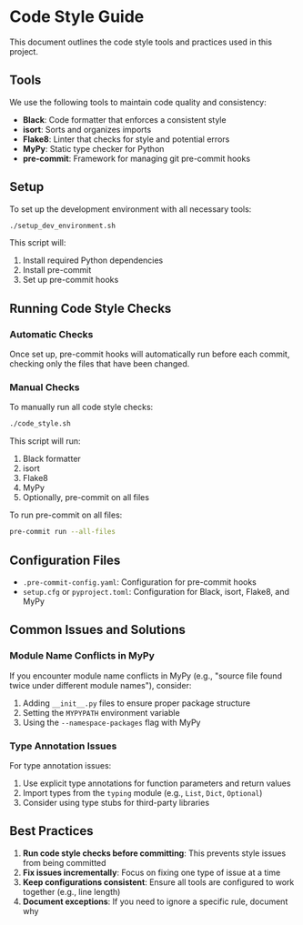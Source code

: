 # Code Style Guide

This document outlines the code style tools and practices used in this project.

## Tools

We use the following tools to maintain code quality and consistency:

- **Black**: Code formatter that enforces a consistent style
- **isort**: Sorts and organizes imports
- **Flake8**: Linter that checks for style and potential errors
- **MyPy**: Static type checker for Python
- **pre-commit**: Framework for managing git pre-commit hooks

## Setup

To set up the development environment with all necessary tools:

```bash
./setup_dev_environment.sh
```

This script will:
1. Install required Python dependencies
2. Install pre-commit
3. Set up pre-commit hooks

## Running Code Style Checks

### Automatic Checks

Once set up, pre-commit hooks will automatically run before each commit, checking only the files that have been changed.

### Manual Checks

To manually run all code style checks:

```bash
./code_style.sh
```

This script will run:
1. Black formatter
2. isort
3. Flake8
4. MyPy
5. Optionally, pre-commit on all files

To run pre-commit on all files:

```bash
pre-commit run --all-files
```

## Configuration Files

- `.pre-commit-config.yaml`: Configuration for pre-commit hooks
- `setup.cfg` or `pyproject.toml`: Configuration for Black, isort, Flake8, and MyPy

## Common Issues and Solutions

### Module Name Conflicts in MyPy

If you encounter module name conflicts in MyPy (e.g., "source file found twice under different module names"), consider:

1. Adding `__init__.py` files to ensure proper package structure
2. Setting the `MYPYPATH` environment variable
3. Using the `--namespace-packages` flag with MyPy

### Type Annotation Issues

For type annotation issues:

1. Use explicit type annotations for function parameters and return values
2. Import types from the `typing` module (e.g., `List`, `Dict`, `Optional`)
3. Consider using type stubs for third-party libraries

## Best Practices

1. **Run code style checks before committing**: This prevents style issues from being committed
2. **Fix issues incrementally**: Focus on fixing one type of issue at a time
3. **Keep configurations consistent**: Ensure all tools are configured to work together (e.g., line length)
4. **Document exceptions**: If you need to ignore a specific rule, document why 